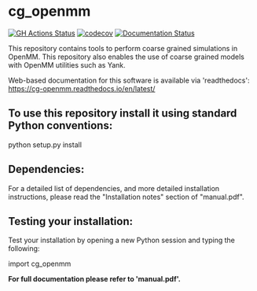 cg_openmm
==============================
[//]: # (Badges)
[![GH Actions Status](https://github.com/shirtsgroup/cg_openmm/workflows/CI/badge.svg)](https://github.com/shirtsgroup/cg_openmm/actions?query=branch%3Amaster)
[![codecov](https://codecov.io/gh/shirtsgroup/cg_openmm/branch/master/graph/badge.svg)](https://codecov.io/gh/shirtsgroup/cg_openmm/branch/master)
[![Documentation Status](https://readthedocs.org/projects/cg-openmm/badge/?version=latest)](https://cg-openmm.readthedocs.io/en/latest/?badge=latest)

This repository contains tools to perform coarse grained simulations in OpenMM.  This repository also enables the use of coarse grained models with OpenMM utilities such as Yank.

Web-based documentation for this software is available via 'readthedocs':
https://cg-openmm.readthedocs.io/en/latest/

## To use this repository install it using standard Python conventions:

python setup.py install

## Dependencies:

For a detailed list of dependencies, and more detailed installation instructions, please read the "Installation notes" section of "manual.pdf".

## Testing your installation:

Test your installation by opening a new Python session and typing the following:

import cg_openmm

**For full documentation please refer to 'manual.pdf'.**


